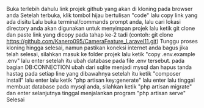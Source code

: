 Buka terlebih dahulu link projek github yang akan di kloning pada browser anda
Setelah terbuka, klik tombol hijau bertulisan "code" lalu copy link yang ada disitu
Lalu buka terminal/commands prompt anda, lalu cari lokasi directory anda akan digunakan untuk menyimpan projek
lalu ketik git clone dan paste link yang dicopy pada tahap ke-2 tadi (contoh: git clone https://github.com/Kanero095/CameraFeature_Laravel11.git)
Tunggu proses kloning hingga selesai, namun pastikan koneksi internet anda bagus
jika telah selesai, silahkan masuk ke folder projek lalu ketik "copy .env.example .env" lalu enter
setelah itu ubah database pada file .env tersebut. pada bagian DB:CONNECTION ubah dari sqlite menjadi mysql dan hapus tanda hastag pada setiap line yang dibawahnya
setelah itu ketik "composer install" lalu enter
lalu ketik "php artisan key:generate" lalu enter
lalu tinggal membuat database pada mysql anda, silahkan ketik "php artisan migrate" dan enter
selanjutnya tinggal menjalankan program "php artisan serve"
Selesai
